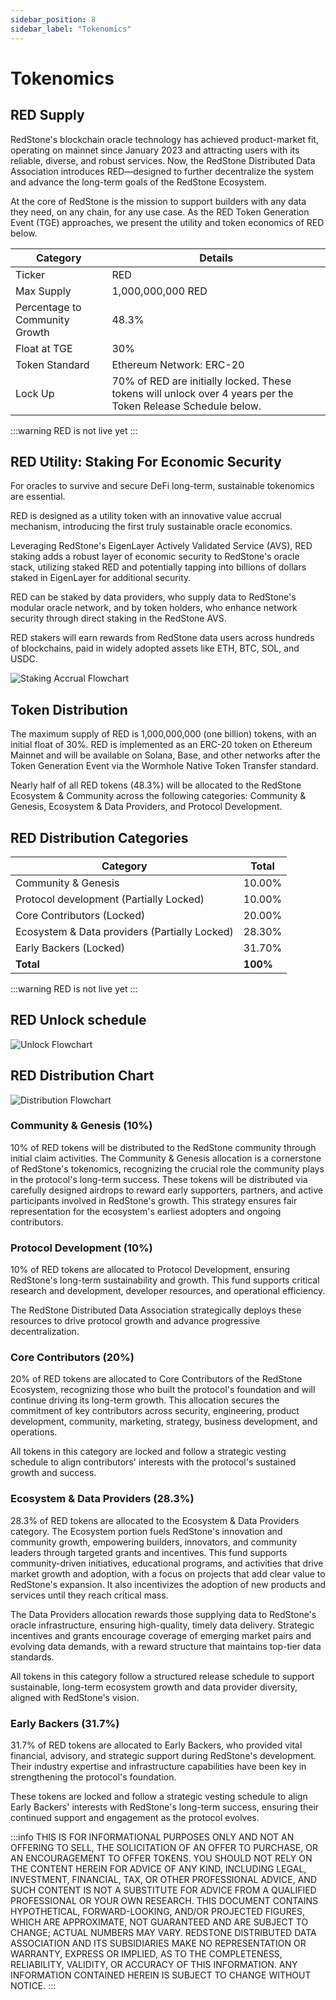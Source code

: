 ```yaml
---
sidebar_position: 8
sidebar_label: "Tokenomics"
---
```


# Tokenomics

## RED Supply

RedStone's blockchain oracle technology has achieved product-market fit, operating on mainnet since January 2023 and attracting users with its reliable, diverse, and robust services. Now, the RedStone Distributed Data Association introduces RED—designed to further decentralize the system and advance the long-term goals of the RedStone Ecosystem.

At the core of RedStone is the mission to support builders with any data they need, on any chain, for any use case. As the RED Token Generation Event (TGE) approaches, we present the utility and token economics of RED below.

| Category                       | Details                                                                                                      |
| ------------------------------ | ------------------------------------------------------------------------------------------------------------ |
| Ticker                         | RED                                                                                                          |
| Max Supply                     | 1,000,000,000 RED                                                                                            |
| Percentage to Community Growth | 48.3%                                                                                                        |
| Float at TGE                   | 30%                                                                                                          |
| Token Standard                 | Ethereum Network: ERC-20                                                                                     |
| Lock Up                        | 70% of RED are initially locked. These tokens will unlock over 4 years per the Token Release Schedule below. |

:::warning
RED is not live yet
:::

## RED Utility: Staking For Economic Security

For oracles to survive and secure DeFi long-term, sustainable tokenomics are essential.

RED is designed as a utility token with an innovative value accrual mechanism, introducing the first truly sustainable oracle economics.

Leveraging RedStone's EigenLayer Actively Validated Service (AVS), RED staking adds a robust layer of economic security to RedStone's oracle stack, utilizing staked RED and potentially tapping into billions of dollars staked in EigenLayer for additional security.

RED can be staked by data providers, who supply data to RedStone's modular oracle network, and by token holders, who enhance network security through direct staking in the RedStone AVS.

RED stakers will earn rewards from RedStone data users across hundreds of blockchains, paid in widely adopted assets like ETH, BTC, SOL, and USDC.

![Staking Accrual Flowchart](https://blog.redstone.finance/wp-content/uploads/2025/02/Staking-Accrual-Flowchart-v2.png)

## Token Distribution

The maximum supply of RED is 1,000,000,000 (one billion) tokens, with an initial float of 30%. RED is implemented as an ERC-20 token on Ethereum Mainnet and will be available on Solana, Base, and other networks after the Token Generation Event via the Wormhole Native Token Transfer standard.

Nearly half of all RED tokens (48.3%) will be allocated to the RedStone Ecosystem & Community across the following categories: Community & Genesis, Ecosystem & Data Providers, and Protocol Development.

## RED Distribution Categories

| Category                                      | Total    |
| --------------------------------------------- | -------- |
| Community & Genesis                           | 10.00%   |
| Protocol development (Partially Locked)       | 10.00%   |
| Core Contributors (Locked)                    | 20.00%   |
| Ecosystem & Data providers (Partially Locked) | 28.30%   |
| Early Backers (Locked)                        | 31.70%   |
| **Total**                                     | **100%** |

:::warning
RED is not live yet
:::

## RED Unlock schedule

![Unlock Flowchart](https://blog.redstone.finance/wp-content/uploads/2025/02/Token-Unlock-Schedule-v2.png)

## RED Distribution Chart

![Distribution Flowchart](https://blog.redstone.finance/wp-content/uploads/2025/02/Token-Distribution-Pie-Chart-1.png)

### Community & Genesis (10%)

10% of RED tokens will be distributed to the RedStone community through initial claim activities. The Community & Genesis allocation is a cornerstone of RedStone's tokenomics, recognizing the crucial role the community plays in the protocol's long-term success. These tokens will be distributed via carefully designed airdrops to reward early supporters, partners, and active participants involved in RedStone's growth. This strategy ensures fair representation for the ecosystem's earliest adopters and ongoing contributors.

### Protocol Development (10%)

10% of RED tokens are allocated to Protocol Development, ensuring RedStone's long-term sustainability and growth. This fund supports critical research and development, developer resources, and operational efficiency.

The RedStone Distributed Data Association strategically deploys these resources to drive protocol growth and advance progressive decentralization.

### Core Contributors (20%)

20% of RED tokens are allocated to Core Contributors of the RedStone Ecosystem, recognizing those who built the protocol's foundation and will continue driving its long-term growth. This allocation secures the commitment of key contributors across security, engineering, product development, community, marketing, strategy, business development, and operations.

All tokens in this category are locked and follow a strategic vesting schedule to align contributors' interests with the protocol's sustained growth and success.

### Ecosystem & Data Providers (28.3%)

28.3% of RED tokens are allocated to the Ecosystem & Data Providers category. The Ecosystem portion fuels RedStone's innovation and community growth, empowering builders, innovators, and community leaders through targeted grants and incentives. This fund supports community-driven initiatives, educational programs, and activities that drive market growth and adoption, with a focus on projects that add clear value to RedStone's expansion. It also incentivizes the adoption of new products and services until they reach critical mass.

The Data Providers allocation rewards those supplying data to RedStone's oracle infrastructure, ensuring high-quality, timely data delivery. Strategic incentives and grants encourage coverage of emerging market pairs and evolving data demands, with a reward structure that maintains top-tier data standards.

All tokens in this category follow a structured release schedule to support sustainable, long-term ecosystem growth and data provider diversity, aligned with RedStone's vision.

### Early Backers (31.7%)

31.7% of RED tokens are allocated to Early Backers, who provided vital financial, advisory, and strategic support during RedStone's development. Their industry expertise and infrastructure capabilities have been key in strengthening the protocol's foundation.

These tokens are locked and follow a strategic vesting schedule to align Early Backers' interests with RedStone's long-term success, ensuring their continued support and engagement as the protocol evolves.

:::info
THIS IS FOR INFORMATIONAL PURPOSES ONLY AND NOT AN OFFERING TO SELL, THE SOLICITATION OF AN OFFER TO PURCHASE, OR AN ENCOURAGEMENT TO OFFER TOKENS. YOU SHOULD NOT RELY ON THE CONTENT HEREIN FOR ADVICE OF ANY KIND, INCLUDING LEGAL, INVESTMENT, FINANCIAL, TAX, OR OTHER PROFESSIONAL ADVICE, AND SUCH CONTENT IS NOT A SUBSTITUTE FOR ADVICE FROM A QUALIFIED PROFESSIONAL OR YOUR OWN RESEARCH. THIS DOCUMENT CONTAINS HYPOTHETICAL, FORWARD-LOOKING, AND/OR PROJECTED FIGURES, WHICH ARE APPROXIMATE, NOT GUARANTEED AND ARE SUBJECT TO CHANGE; ACTUAL NUMBERS MAY VARY. REDSTONE DISTRIBUTED DATA ASSOCIATION AND ITS SUBSIDIARIES MAKE NO REPRESENTATION OR WARRANTY, EXPRESS OR IMPLIED, AS TO THE COMPLETENESS, RELIABILITY, VALIDITY, OR ACCURACY OF THIS INFORMATION. ANY INFORMATION CONTAINED HEREIN IS SUBJECT TO CHANGE WITHOUT NOTICE.
:::
